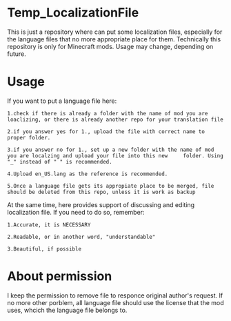 # Temp_LocalizationFile
This is just a repository where can put some localization files,
especially for the language files that no more appropriate place for them.
Technically this repository is only for Minecraft mods. 
Usage may change, depending on future.

# Usage
If you want to put a language file here:

    1.check if there is already a folder with the name of mod you are loaclizing, or there is already another repo for your translation file

    2.if you answer yes for 1., upload the file with correct name to proper folder.

    3.if you answer no for 1., set up a new folder with the name of mod you are localzing and upload your file into this new     folder. Using "_" instead of " " is recommended.

    4.Upload en_US.lang as the reference is recommended.
    
    5.Once a language file gets its appropiate place to be merged, file should be deleted from this repo, unless it is work as backup

At the same time, here provides support of discussing and editing localization file. If you need to do so, remember:

    1.Accurate, it is NECESSARY
    
    2.Readable, or in another word, "understandable"
    
    3.Beautiful, if possible

# About permission
I keep the permission to remove file to responce original author's request.
If no more other porblem, all language file should use the license that the mod uses, whcich the language file belongs to.
